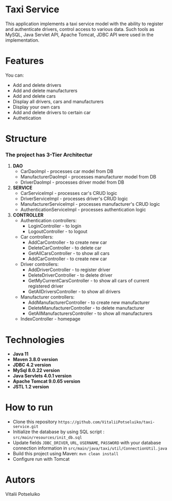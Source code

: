 # Taxi Service
This application implements a taxi service model with the ability to register and authenticate drivers, control access to various data. Such tools as MySQL, Java Servlet API, Apache Tomcat, JDBC API were used in the implementation.
# Features
You can:
- Add and delete drivers
- Add and delete manufacturers
- Add and delete cars
- Display all drivers, cars and manufacturers
- Display your own cars
- Add and delete drivers to certain car
- Authetication
# Structure
 ### The project has 3-Tier Architectur
1. **DAO**
   - CarDaoImpl - processes car model from DB
   - ManufacturerDaoImpl - processes manufacturer model from DB
   - DriverDaoImpl - processes driver model from DB
2. **SERVICE**
   - CarServiceImpl - processes car's CRUD logic
   - DriverServiceImpl - processes driver's CRUD logic
   - ManufacturerServiceImpl - processes manufacturer's CRUD logic
   - AuthenticationServiceImpl - processes authentication logic
3. **CONTROLLER**
   - Authentication controllers:
     - LoginController - to login
     - LogoutController - to logout
   - Car controllers:
     - AddCarController - to create new car
     - DeleteCarController - to delete car
     - GetAllCarsController - to show all cars
     - AddCarController - to create new car
   - Driver controllers:
     - AddDriverController - to register driver
     - DeleteDriverController - to delete driver
     - GetMyCurrentCarsController - to show all cars of current registered driver
     - GetAllDriversController - to show all drivers
   - Manufacturer controllers:
     - AddManufacturerController - to create new manufacturer
     - DeleteManufacturerController - to delete manufacturer
     - GetAllManufacturersController - to show all manufacturers
   - IndexController - homepage
# Technologies
- **Java 11**
- **Maven 3.8.0 version**
- **JDBC 4.2 version**
- **MySql 8.0.22 version**
- **Java Servlets 4.0.1 version**
- **Apache Tomcat 9.0.65 version**
- **JSTL 1.2 version**
# How to run
- Clone this repository `https://github.com/VitaliiPotseluiko/taxi-service.git`
- Initialize the database by using SQL script : `src/main/resources/init_db.sql`
- Update fields `JDBC_DRIVER`, `URL`, `USERNAME`, `PASSWORD` with your database connection information in `src/main/java/taxi/util/ConnectionUtil.java`
- Build this project using Maven: `mvn clean install`
- Configure run with Tomcat
# Autors
  Vitalii Potseluiko
